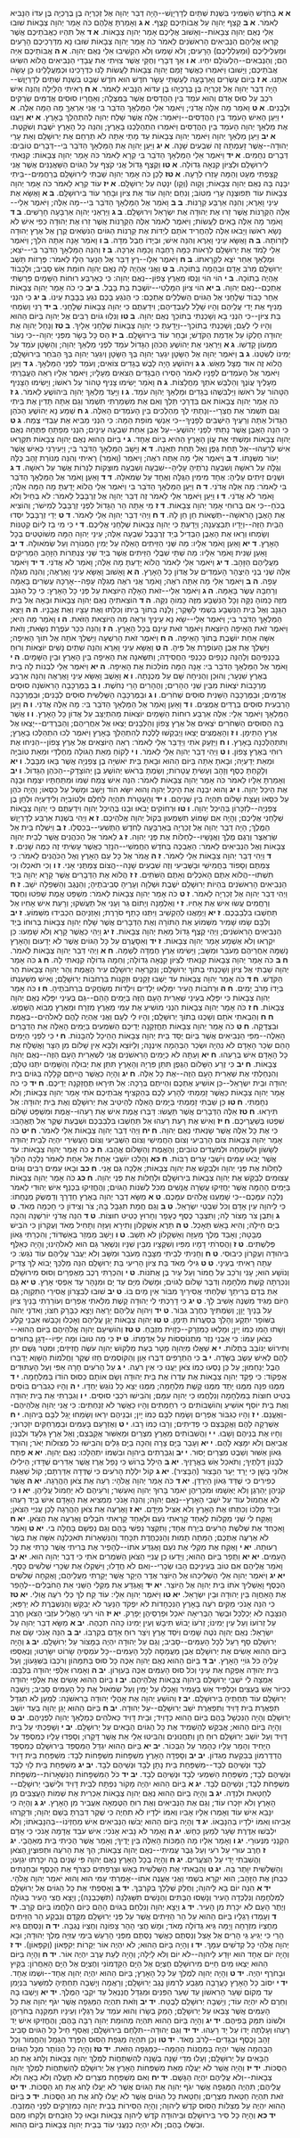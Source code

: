 **א א**  בַּחֹדֶשׁ הַשְּׁמִינִי בִּשְׁנַת שְׁתַּיִם לְדָרְיָוֶשׁ--הָיָה דְבַר יְהוָה אֶל זְכַרְיָה בֶּן בֶּרֶכְיָה בֶּן עִדּוֹ הַנָּבִיא לֵאמֹר.
**א ב**  קָצַף יְהוָה עַל אֲבוֹתֵיכֶם קָצֶף.
**א ג**  וְאָמַרְתָּ אֲלֵהֶם כֹּה אָמַר יְהוָה צְבָאוֹת שׁוּבוּ אֵלַי נְאֻם יְהוָה צְבָאוֹת--וְאָשׁוּב אֲלֵיכֶם אָמַר יְהוָה צְבָאוֹת.
**א ד**  אַל תִּהְיוּ כַאֲבֹתֵיכֶם אֲשֶׁר קָרְאוּ אֲלֵיהֶם הַנְּבִיאִים הָרִאשֹׁנִים לֵאמֹר כֹּה אָמַר יְהוָה צְבָאוֹת שׁוּבוּ נָא מִדַּרְכֵיכֶם הָרָעִים וּמַעַלְילֵיכֶם (וּמַעַלְלֵיכֶם) הָרָעִים; וְלֹא שָׁמְעוּ וְלֹא הִקְשִׁיבוּ אֵלַי נְאֻם יְהוָה.
**א ה**  אֲבוֹתֵיכֶם אַיֵּה הֵם; וְהַנְּבִאִים--הַלְעוֹלָם יִחְיוּ.
**א ו**  אַךְ דְּבָרַי וְחֻקַּי אֲשֶׁר צִוִּיתִי אֶת עֲבָדַי הַנְּבִיאִים הֲלוֹא הִשִּׂיגוּ אֲבֹתֵיכֶם; וַיָּשׁוּבוּ וַיֹּאמְרוּ כַּאֲשֶׁר זָמַם יְהוָה צְבָאוֹת לַעֲשׂוֹת לָנוּ כִּדְרָכֵינוּ וּכְמַעֲלָלֵינוּ כֵּן עָשָׂה אִתָּנוּ.
**א ז**  בְּיוֹם עֶשְׂרִים וְאַרְבָּעָה לְעַשְׁתֵּי עָשָׂר חֹדֶשׁ הוּא חֹדֶשׁ שְׁבָט בִּשְׁנַת שְׁתַּיִם לְדָרְיָוֶשׁ--הָיָה דְבַר יְהוָה אֶל זְכַרְיָה בֶּן בֶּרֶכְיָהוּ בֶּן עִדּוֹא הַנָּבִיא לֵאמֹר.
**א ח**  רָאִיתִי הַלַּיְלָה וְהִנֵּה אִישׁ רֹכֵב עַל סוּס אָדֹם וְהוּא עֹמֵד בֵּין הַהֲדַסִּים אֲשֶׁר בַּמְּצֻלָה; וְאַחֲרָיו סוּסִים אֲדֻמִּים שְׂרֻקִּים וּלְבָנִים.
**א ט**  וָאֹמַר מָה אֵלֶּה אֲדֹנִי; וַיֹּאמֶר אֵלַי הַמַּלְאָךְ הַדֹּבֵר בִּי אֲנִי אַרְאֶךָּ מָה הֵמָּה אֵלֶּה.
**א י**  וַיַּעַן הָאִישׁ הָעֹמֵד בֵּין הַהֲדַסִּים--וַיֹּאמַר:  אֵלֶּה אֲשֶׁר שָׁלַח יְהוָה לְהִתְהַלֵּךְ בָּאָרֶץ.
**א יא**  וַיַּעֲנוּ אֶת מַלְאַךְ יְהוָה הָעֹמֵד בֵּין הַהֲדַסִּים וַיֹּאמְרוּ הִתְהַלַּכְנוּ בָאָרֶץ; וְהִנֵּה כָל הָאָרֶץ יֹשֶׁבֶת וְשֹׁקָטֶת.
**א יב**  וַיַּעַן מַלְאַךְ יְהוָה וַיֹּאמַר יְהוָה צְבָאוֹת עַד מָתַי אַתָּה לֹא תְרַחֵם אֶת יְרוּשָׁלִַם וְאֵת עָרֵי יְהוּדָה--אֲשֶׁר זָעַמְתָּה זֶה שִׁבְעִים שָׁנָה.
**א יג**  וַיַּעַן יְהוָה אֶת הַמַּלְאָךְ הַדֹּבֵר בִּי--דְּבָרִים טוֹבִים:  דְּבָרִים נִחֻמִים.
**א יד**  וַיֹּאמֶר אֵלַי הַמַּלְאָךְ הַדֹּבֵר בִּי קְרָא לֵאמֹר כֹּה אָמַר יְהוָה צְבָאוֹת:  קִנֵּאתִי לִירוּשָׁלִַם וּלְצִיּוֹן קִנְאָה גְדוֹלָה.
**א טו**  וְקֶצֶף גָּדוֹל אֲנִי קֹצֵף עַל הַגּוֹיִם הַשַּׁאֲנַנִּים אֲשֶׁר אֲנִי קָצַפְתִּי מְּעָט וְהֵמָּה עָזְרוּ לְרָעָה.
**א טז**  לָכֵן כֹּה אָמַר יְהוָה שַׁבְתִּי לִירוּשָׁלִַם בְּרַחֲמִים--בֵּיתִי יִבָּנֶה בָּהּ נְאֻם יְהוָה צְבָאוֹת; וְקָוה (וְקָו) יִנָּטֶה עַל יְרוּשָׁלִָם.
**א יז**  עוֹד קְרָא לֵאמֹר כֹּה אָמַר יְהוָה צְבָאוֹת עוֹד תְּפוּצֶנָה עָרַי מִטּוֹב; וְנִחַם יְהוָה עוֹד אֶת צִיּוֹן וּבָחַר עוֹד בִּירוּשָׁלִָם.
**ב א**  וָאֶשָּׂא אֶת עֵינַי וָאֵרֶא; וְהִנֵּה אַרְבַּע קְרָנוֹת.
**ב ב**  וָאֹמַר אֶל הַמַּלְאָךְ הַדֹּבֵר בִּי--מָה אֵלֶּה; וַיֹּאמֶר אֵלַי--אֵלֶּה הַקְּרָנוֹת אֲשֶׁר זֵרוּ אֶת יְהוּדָה אֶת יִשְׂרָאֵל וִירוּשָׁלִָם.
**ב ג**  וַיַּרְאֵנִי יְהוָה אַרְבָּעָה חָרָשִׁים.
**ב ד**  וָאֹמַר מָה אֵלֶּה בָאִים לַעֲשׂוֹת; וַיֹּאמֶר לֵאמֹר אֵלֶּה הַקְּרָנוֹת אֲשֶׁר זֵרוּ אֶת יְהוּדָה כְּפִי אִישׁ לֹא נָשָׂא רֹאשׁוֹ וַיָּבֹאוּ אֵלֶּה לְהַחֲרִיד אֹתָם לְיַדּוֹת אֶת קַרְנוֹת הַגּוֹיִם הַנֹּשְׂאִים קֶרֶן אֶל אֶרֶץ יְהוּדָה לְזָרוֹתָהּ.
**ב ה**  וָאֶשָּׂא עֵינַי וָאֵרֶא וְהִנֵּה אִישׁ; וּבְיָדוֹ חֶבֶל מִדָּה.
**ב ו**  וָאֹמַר אָנָה אַתָּה הֹלֵךְ; וַיֹּאמֶר אֵלַי לָמֹד אֶת יְרוּשָׁלִַם לִרְאוֹת כַּמָּה רָחְבָּהּ וְכַמָּה אָרְכָּהּ.
**ב ז**  וְהִנֵּה הַמַּלְאָךְ הַדֹּבֵר בִּי--יֹצֵא; וּמַלְאָךְ אַחֵר יֹצֵא לִקְרָאתוֹ.
**ב ח**  וַיֹּאמֶר אֵלָו--רֻץ דַּבֵּר אֶל הַנַּעַר הַלָּז לֵאמֹר:  פְּרָזוֹת תֵּשֵׁב יְרוּשָׁלִַם מֵרֹב אָדָם וּבְהֵמָה בְּתוֹכָהּ.
**ב ט**  וַאֲנִי אֶהְיֶה לָּהּ נְאֻם יְהוָה חוֹמַת אֵשׁ סָבִיב; וּלְכָבוֹד אֶהְיֶה בְתוֹכָהּ.
**ב י**  הוֹי הוֹי וְנֻסוּ מֵאֶרֶץ צָפוֹן--נְאֻם יְהוָה:  כִּי כְּאַרְבַּע רוּחוֹת הַשָּׁמַיִם פֵּרַשְׂתִּי אֶתְכֶם--נְאֻם יְהוָה.
**ב יא**  הוֹי צִיּוֹן הִמָּלְטִי--יוֹשֶׁבֶת בַּת בָּבֶל.
**ב יב**  כִּי כֹה אָמַר יְהוָה צְבָאוֹת אַחַר כָּבוֹד שְׁלָחַנִי אֶל הַגּוֹיִם הַשֹּׁלְלִים אֶתְכֶם:  כִּי הַנֹּגֵעַ בָּכֶם נֹגֵעַ בְּבָבַת עֵינוֹ.
**ב יג**  כִּי הִנְנִי מֵנִיף אֶת יָדִי עֲלֵיהֶם וְהָיוּ שָׁלָל לְעַבְדֵיהֶם; וִידַעְתֶּם כִּי יְהוָה צְבָאוֹת שְׁלָחָנִי.
**ב יד**  רָנִּי וְשִׂמְחִי בַּת צִיּוֹן--כִּי הִנְנִי בָא וְשָׁכַנְתִּי בְתוֹכֵךְ נְאֻם יְהוָה.
**ב טו**  וְנִלְווּ גוֹיִם רַבִּים אֶל יְהוָה בַּיּוֹם הַהוּא וְהָיוּ לִי לְעָם; וְשָׁכַנְתִּי בְתוֹכֵךְ--וְיָדַעַתְּ כִּי יְהוָה צְבָאוֹת שְׁלָחַנִי אֵלָיִךְ.
**ב טז**  וְנָחַל יְהוָה אֶת יְהוּדָה חֶלְקוֹ עַל אַדְמַת הַקֹּדֶשׁ; וּבָחַר עוֹד בִּירוּשָׁלִָם.
**ב יז**  הַס כָּל בָּשָׂר מִפְּנֵי יְהוָה--כִּי נֵעוֹר מִמְּעוֹן קָדְשׁוֹ.
**ג א**  וַיַּרְאֵנִי אֶת יְהוֹשֻׁעַ הַכֹּהֵן הַגָּדוֹל עֹמֵד לִפְנֵי מַלְאַךְ יְהוָה; וְהַשָּׂטָן עֹמֵד עַל יְמִינוֹ לְשִׂטְנוֹ.
**ג ב**  וַיֹּאמֶר יְהוָה אֶל הַשָּׂטָן יִגְעַר יְהוָה בְּךָ הַשָּׂטָן וְיִגְעַר יְהוָה בְּךָ הַבֹּחֵר בִּירוּשָׁלִָם; הֲלוֹא זֶה אוּד מֻצָּל מֵאֵשׁ.
**ג ג**  וִיהוֹשֻׁעַ הָיָה לָבֻשׁ בְּגָדִים צוֹאִים; וְעֹמֵד לִפְנֵי הַמַּלְאָךְ.
**ג ד**  וַיַּעַן וַיֹּאמֶר אֶל הָעֹמְדִים לְפָנָיו לֵאמֹר הָסִירוּ הַבְּגָדִים הַצֹּאִים מֵעָלָיו; וַיֹּאמֶר אֵלָיו רְאֵה הֶעֱבַרְתִּי מֵעָלֶיךָ עֲוֹנֶךָ וְהַלְבֵּשׁ אֹתְךָ מַחֲלָצוֹת.
**ג ה**  וָאֹמַר יָשִׂימוּ צָנִיף טָהוֹר עַל רֹאשׁוֹ; וַיָּשִׂימוּ הַצָּנִיף הַטָּהוֹר עַל רֹאשׁוֹ וַיַּלְבִּשֻׁהוּ בְּגָדִים וּמַלְאַךְ יְהוָה עֹמֵד.
**ג ו**  וַיָּעַד מַלְאַךְ יְהוָה בִּיהוֹשֻׁעַ לֵאמֹר.
**ג ז**  כֹּה אָמַר יְהוָה צְבָאוֹת אִם בִּדְרָכַי תֵּלֵךְ וְאִם אֶת מִשְׁמַרְתִּי תִשְׁמֹר וְגַם אַתָּה תָּדִין אֶת בֵּיתִי וְגַם תִּשְׁמֹר אֶת חֲצֵרָי--וְנָתַתִּי לְךָ מַהְלְכִים בֵּין הָעֹמְדִים הָאֵלֶּה.
**ג ח**  שְׁמַע נָא יְהוֹשֻׁעַ הַכֹּהֵן הַגָּדוֹל אַתָּה וְרֵעֶיךָ הַיֹּשְׁבִים לְפָנֶיךָ--כִּי אַנְשֵׁי מוֹפֵת הֵמָּה:  כִּי הִנְנִי מֵבִיא אֶת עַבְדִּי צֶמַח.
**ג ט**  כִּי הִנֵּה הָאֶבֶן אֲשֶׁר נָתַתִּי לִפְנֵי יְהוֹשֻׁעַ--עַל אֶבֶן אַחַת שִׁבְעָה עֵינָיִם; הִנְנִי מְפַתֵּחַ פִּתֻּחָהּ נְאֻם יְהוָה צְבָאוֹת וּמַשְׁתִּי אֶת עֲוֹן הָאָרֶץ הַהִיא בְּיוֹם אֶחָד.
**ג י**  בַּיּוֹם הַהוּא נְאֻם יְהוָה צְבָאוֹת תִּקְרְאוּ אִישׁ לְרֵעֵהוּ--אֶל תַּחַת גֶּפֶן וְאֶל תַּחַת תְּאֵנָה.
**ד א**  וַיָּשָׁב הַמַּלְאָךְ הַדֹּבֵר בִּי; וַיְעִירֵנִי כְּאִישׁ אֲשֶׁר יֵעוֹר מִשְּׁנָתוֹ.
**ד ב**  וַיֹּאמֶר אֵלַי מָה אַתָּה רֹאֶה; וָיאֹמַר (וָאֹמַר) רָאִיתִי וְהִנֵּה מְנוֹרַת זָהָב כֻּלָּהּ וְגֻלָּהּ עַל רֹאשָׁהּ וְשִׁבְעָה נֵרֹתֶיהָ עָלֶיהָ--שִׁבְעָה וְשִׁבְעָה מוּצָקוֹת לַנֵּרוֹת אֲשֶׁר עַל רֹאשָׁהּ.
**ד ג**  וּשְׁנַיִם זֵיתִים עָלֶיהָ:  אֶחָד מִימִין הַגֻּלָּה וְאֶחָד עַל שְׂמֹאלָהּ.
**ד ד**  וָאַעַן וָאֹמַר אֶל הַמַּלְאָךְ הַדֹּבֵר בִּי לֵאמֹר:  מָה אֵלֶּה אֲדֹנִי.
**ד ה**  וַיַּעַן הַמַּלְאָךְ הַדֹּבֵר בִּי וַיֹּאמֶר אֵלַי הֲלוֹא יָדַעְתָּ מָה הֵמָּה אֵלֶּה; וָאֹמַר לֹא אֲדֹנִי.
**ד ו**  וַיַּעַן וַיֹּאמֶר אֵלַי לֵאמֹר זֶה דְּבַר יְהוָה אֶל זְרֻבָּבֶל לֵאמֹר:  לֹא בְחַיִל וְלֹא בְכֹחַ--כִּי אִם בְּרוּחִי אָמַר יְהוָה צְבָאוֹת.
**ד ז**  מִי אַתָּה הַר הַגָּדוֹל לִפְנֵי זְרֻבָּבֶל לְמִישֹׁר; וְהוֹצִיא אֶת הָאֶבֶן הָרֹאשָׁה--תְּשֻׁאוֹת חֵן חֵן לָהּ.
**ד ח**  וַיְהִי דְבַר יְהוָה אֵלַי לֵאמֹר.
**ד ט**  יְדֵי זְרֻבָּבֶל יִסְּדוּ הַבַּיִת הַזֶּה--וְיָדָיו תְּבַצַּעְנָה; וְיָדַעְתָּ כִּי יְהוָה צְבָאוֹת שְׁלָחַנִי אֲלֵיכֶם.
**ד י**  כִּי מִי בַז לְיוֹם קְטַנּוֹת וְשָׂמְחוּ וְרָאוּ אֶת הָאֶבֶן הַבְּדִיל בְּיַד זְרֻבָּבֶל שִׁבְעָה אֵלֶּה; עֵינֵי יְהוָה הֵמָּה מְשׁוֹטְטִים בְּכָל הָאָרֶץ.
**ד יא**  וָאַעַן וָאֹמַר אֵלָיו:  מַה שְּׁנֵי הַזֵּיתִים הָאֵלֶּה עַל יְמִין הַמְּנוֹרָה וְעַל שְׂמֹאולָהּ.
**ד יב**  וָאַעַן שֵׁנִית וָאֹמַר אֵלָיו:  מַה שְׁתֵּי שִׁבֲּלֵי הַזֵּיתִים אֲשֶׁר בְּיַד שְׁנֵי צַנְתְּרוֹת הַזָּהָב הַמְרִיקִים מֵעֲלֵיהֶם הַזָּהָב.
**ד יג**  וַיֹּאמֶר אֵלַי לֵאמֹר הֲלוֹא יָדַעְתָּ מָה אֵלֶּה; וָאֹמַר לֹא אֲדֹנִי.
**ד יד**  וַיֹּאמֶר אֵלֶּה שְׁנֵי בְנֵי הַיִּצְהָר הָעֹמְדִים עַל אֲדוֹן כָּל הָאָרֶץ.
**ה א**  וָאָשׁוּב וָאֶשָּׂא עֵינַי וָאֶרְאֶה; וְהִנֵּה מְגִלָּה עָפָה.
**ה ב**  וַיֹּאמֶר אֵלַי מָה אַתָּה רֹאֶה; וָאֹמַר אֲנִי רֹאֶה מְגִלָּה עָפָה--אָרְכָּהּ עֶשְׂרִים בָּאַמָּה וְרָחְבָּהּ עֶשֶׂר בָּאַמָּה.
**ה ג**  וַיֹּאמֶר אֵלַי--זֹאת הָאָלָה הַיּוֹצֵאת עַל פְּנֵי כָל הָאָרֶץ:  כִּי כָל הַגֹּנֵב מִזֶּה כָּמוֹהָ נִקָּה וְכָל הַנִּשְׁבָּע מִזֶּה כָּמוֹהָ נִקָּה.
**ה ד**  הוֹצֵאתִיהָ נְאֻם יְהוָה צְבָאוֹת וּבָאָה אֶל בֵּית הַגַּנָּב וְאֶל בֵּית הַנִּשְׁבָּע בִּשְׁמִי לַשָּׁקֶר; וְלָנֶה בְּתוֹךְ בֵּיתוֹ וְכִלַּתּוּ וְאֶת עֵצָיו וְאֶת אֲבָנָיו.
**ה ה**  וַיֵּצֵא הַמַּלְאָךְ הַדֹּבֵר בִּי; וַיֹּאמֶר אֵלַי--שָׂא נָא עֵינֶיךָ וּרְאֵה מָה הַיּוֹצֵאת הַזֹּאת.
**ה ו**  וָאֹמַר מַה הִיא; וַיֹּאמֶר זֹאת הָאֵיפָה הַיּוֹצֵאת וַיֹּאמֶר זֹאת עֵינָם בְּכָל הָאָרֶץ.
**ה ז**  וְהִנֵּה כִּכַּר עֹפֶרֶת נִשֵּׂאת; וְזֹאת אִשָּׁה אַחַת יוֹשֶׁבֶת בְּתוֹךְ הָאֵיפָה.
**ה ח**  וַיֹּאמֶר זֹאת הָרִשְׁעָה וַיַּשְׁלֵךְ אֹתָהּ אֶל תּוֹךְ הָאֵיפָה; וַיַּשְׁלֵךְ אֶת אֶבֶן הָעוֹפֶרֶת אֶל פִּיהָ.
**ה ט**  וָאֶשָּׂא עֵינַי וָאֵרֶא וְהִנֵּה שְׁתַּיִם נָשִׁים יוֹצְאוֹת וְרוּחַ בְּכַנְפֵיהֶם וְלָהֵנָּה כְנָפַיִם כְּכַנְפֵי הַחֲסִידָה; וַתִּשֶּׂאנָה אֶת הָאֵיפָה בֵּין הָאָרֶץ וּבֵין הַשָּׁמָיִם.
**ה י**  וָאֹמַר אֶל הַמַּלְאָךְ הַדֹּבֵר בִּי:  אָנָה הֵמָּה מוֹלִכוֹת אֶת הָאֵיפָה.
**ה יא**  וַיֹּאמֶר אֵלַי לִבְנוֹת לָה בַיִת בְּאֶרֶץ שִׁנְעָר; וְהוּכַן וְהֻנִּיחָה שָּׁם עַל מְכֻנָתָהּ.
**ו א**  וָאָשֻׁב וָאֶשָּׂא עֵינַי וָאֶרְאֶה וְהִנֵּה אַרְבַּע מַרְכָּבוֹת יֹצְאוֹת מִבֵּין שְׁנֵי הֶהָרִים; וְהֶהָרִים הָרֵי נְחֹשֶׁת.
**ו ב**  בַּמֶּרְכָּבָה הָרִאשֹׁנָה סוּסִים אֲדֻמִּים; וּבַמֶּרְכָּבָה הַשֵּׁנִית סוּסִים שְׁחֹרִים.
**ו ג**  וּבַמֶּרְכָּבָה הַשְּׁלִשִׁית סוּסִים לְבָנִים; וּבַמֶּרְכָּבָה הָרְבִעִית סוּסִים בְּרֻדִּים אֲמֻצִּים.
**ו ד**  וָאַעַן וָאֹמַר אֶל הַמַּלְאָךְ הַדֹּבֵר בִּי:  מָה אֵלֶּה אֲדֹנִי.
**ו ה**  וַיַּעַן הַמַּלְאָךְ וַיֹּאמֶר אֵלָי:  אֵלֶּה אַרְבַּע רוּחוֹת הַשָּׁמַיִם יוֹצְאוֹת מֵהִתְיַצֵּב עַל אֲדוֹן כָּל הָאָרֶץ.
**ו ו**  אֲשֶׁר בָּהּ הַסּוּסִים הַשְּׁחֹרִים יֹצְאִים אֶל אֶרֶץ צָפוֹן וְהַלְּבָנִים יָצְאוּ אֶל אַחֲרֵיהֶם; וְהַבְּרֻדִּים--יָצְאוּ אֶל אֶרֶץ הַתֵּימָן.
**ו ז**  וְהָאֲמֻצִּים יָצְאוּ וַיְבַקְשׁוּ לָלֶכֶת לְהִתְהַלֵּךְ בָּאָרֶץ וַיֹּאמֶר לְכוּ הִתְהַלְּכוּ בָאָרֶץ; וַתִּתְהַלַּכְנָה בָּאָרֶץ.
**ו ח**  וַיַּזְעֵק אֹתִי וַיְדַבֵּר אֵלַי לֵאמֹר:  רְאֵה הַיּוֹצְאִים אֶל אֶרֶץ צָפוֹן--הֵנִיחוּ אֶת רוּחִי בְּאֶרֶץ צָפוֹן.
**ו ט**  וַיְהִי דְבַר יְהוָה אֵלַי לֵאמֹר.
**ו י**  לָקוֹחַ מֵאֵת הַגּוֹלָה מֵחֶלְדַּי וּמֵאֵת טוֹבִיָּה וּמֵאֵת יְדַעְיָה; וּבָאתָ אַתָּה בַּיּוֹם הַהוּא וּבָאתָ בֵּית יֹאשִׁיָּה בֶן צְפַנְיָה אֲשֶׁר בָּאוּ מִבָּבֶל.
**ו יא**  וְלָקַחְתָּ כֶסֶף וְזָהָב וְעָשִׂיתָ עֲטָרוֹת; וְשַׂמְתָּ בְּרֹאשׁ יְהוֹשֻׁעַ בֶּן יְהוֹצָדָק--הַכֹּהֵן הַגָּדוֹל.
**ו יב**  וְאָמַרְתָּ אֵלָיו לֵאמֹר כֹּה אָמַר יְהוָה צְבָאוֹת לֵאמֹר:  הִנֵּה אִישׁ צֶמַח שְׁמוֹ וּמִתַּחְתָּיו יִצְמָח וּבָנָה אֶת הֵיכַל יְהוָה.
**ו יג**  וְהוּא יִבְנֶה אֶת הֵיכַל יְהוָה וְהוּא יִשָּׂא הוֹד וְיָשַׁב וּמָשַׁל עַל כִּסְאוֹ; וְהָיָה כֹהֵן עַל כִּסְאוֹ וַעֲצַת שָׁלוֹם תִּהְיֶה בֵּין שְׁנֵיהֶם.
**ו יד**  וְהָעֲטָרֹת תִּהְיֶה לְחֵלֶם וּלְטוֹבִיָּה וְלִידַעְיָה וּלְחֵן בֶּן צְפַנְיָה--לְזִכָּרוֹן בְּהֵיכַל יְהוָה.
**ו טו**  וּרְחוֹקִים יָבֹאוּ וּבָנוּ בְּהֵיכַל יְהוָה וִידַעְתֶּם כִּי יְהוָה צְבָאוֹת שְׁלָחַנִי אֲלֵיכֶם; וְהָיָה אִם שָׁמוֹעַ תִּשְׁמְעוּן בְּקוֹל יְהוָה אֱלֹהֵיכֶם.
**ז א**  וַיְהִי בִּשְׁנַת אַרְבַּע לְדָרְיָוֶשׁ הַמֶּלֶךְ; הָיָה דְבַר יְהוָה אֶל זְכַרְיָה בְּאַרְבָּעָה לַחֹדֶשׁ הַתְּשִׁעִי--בְּכִסְלֵו.
**ז ב**  וַיִּשְׁלַח בֵּית אֵל שַׂרְאֶצֶר וְרֶגֶם מֶלֶךְ וַאֲנָשָׁיו--לְחַלּוֹת אֶת פְּנֵי יְהוָה.
**ז ג**  לֵאמֹר אֶל הַכֹּהֲנִים אֲשֶׁר לְבֵית יְהוָה צְבָאוֹת וְאֶל הַנְּבִיאִים לֵאמֹר:  הַאֶבְכֶּה בַּחֹדֶשׁ הַחֲמִשִׁי--הִנָּזֵר כַּאֲשֶׁר עָשִׂיתִי זֶה כַּמֶּה שָׁנִים.
**ז ד**  וַיְהִי דְּבַר יְהוָה צְבָאוֹת אֵלַי לֵאמֹר.
**ז ה**  אֱמֹר אֶל כָּל עַם הָאָרֶץ וְאֶל הַכֹּהֲנִים לֵאמֹר:  כִּי צַמְתֶּם וְסָפוֹד בַּחֲמִישִׁי וּבַשְּׁבִיעִי וְזֶה שִׁבְעִים שָׁנָה--הֲצוֹם צַמְתֻּנִי אָנִי.
**ז ו**  וְכִי תֹאכְלוּ וְכִי תִשְׁתּוּ--הֲלוֹא אַתֶּם הָאֹכְלִים וְאַתֶּם הַשֹּׁתִים.
**ז ז**  הֲלוֹא אֶת הַדְּבָרִים אֲשֶׁר קָרָא יְהוָה בְּיַד הַנְּבִיאִים הָרִאשֹׁנִים בִּהְיוֹת יְרוּשָׁלִַם יֹשֶׁבֶת וּשְׁלֵוָה וְעָרֶיהָ סְבִיבֹתֶיהָ; וְהַנֶּגֶב וְהַשְּׁפֵלָה יֹשֵׁב.
**ז ח**  וַיְהִי דְּבַר יְהוָה אֶל זְכַרְיָה לֵאמֹר.
**ז ט**  כֹּה אָמַר יְהוָה צְבָאוֹת לֵאמֹר:  מִשְׁפַּט אֱמֶת שְׁפֹטוּ וְחֶסֶד וְרַחֲמִים עֲשׂוּ אִישׁ אֶת אָחִיו.
**ז י**  וְאַלְמָנָה וְיָתוֹם גֵּר וְעָנִי אַל תַּעֲשֹׁקוּ; וְרָעַת אִישׁ אָחִיו אַל תַּחְשְׁבוּ בִּלְבַבְכֶם.
**ז יא**  וַיְמָאֲנוּ לְהַקְשִׁיב וַיִּתְּנוּ כָתֵף סֹרָרֶת; וְאָזְנֵיהֶם הִכְבִּידוּ מִשְּׁמוֹעַ.
**ז יב**  וְלִבָּם שָׂמוּ שָׁמִיר מִשְּׁמוֹעַ אֶת הַתּוֹרָה וְאֶת הַדְּבָרִים אֲשֶׁר שָׁלַח יְהוָה צְבָאוֹת בְּרוּחוֹ בְּיַד הַנְּבִיאִים הָרִאשֹׁנִים; וַיְהִי קֶצֶף גָּדוֹל מֵאֵת יְהוָה צְבָאוֹת.
**ז יג**  וַיְהִי כַאֲשֶׁר קָרָא וְלֹא שָׁמֵעוּ:  כֵּן יִקְרְאוּ וְלֹא אֶשְׁמָע אָמַר יְהוָה צְבָאוֹת.
**ז יד**  וְאֵסָעֲרֵם עַל כָּל הַגּוֹיִם אֲשֶׁר לֹא יְדָעוּם וְהָאָרֶץ נָשַׁמָּה אַחֲרֵיהֶם מֵעֹבֵר וּמִשָּׁב; וַיָּשִׂימוּ אֶרֶץ חֶמְדָּה לְשַׁמָּה.
**ח א**  וַיְהִי דְּבַר יְהוָה צְבָאוֹת לֵאמֹר.
**ח ב**  כֹּה אָמַר יְהוָה צְבָאוֹת קִנֵּאתִי לְצִיּוֹן קִנְאָה גְדוֹלָה; וְחֵמָה גְדוֹלָה קִנֵּאתִי לָהּ.
**ח ג**  כֹּה אָמַר יְהוָה שַׁבְתִּי אֶל צִיּוֹן וְשָׁכַנְתִּי בְּתוֹךְ יְרוּשָׁלִָם; וְנִקְרְאָה יְרוּשָׁלִַם עִיר הָאֱמֶת וְהַר יְהוָה צְבָאוֹת הַר הַקֹּדֶשׁ.
**ח ד**  כֹּה אָמַר יְהוָה צְבָאוֹת עֹד יֵשְׁבוּ זְקֵנִים וּזְקֵנוֹת בִּרְחֹבוֹת יְרוּשָׁלִָם; וְאִישׁ מִשְׁעַנְתּוֹ בְּיָדוֹ מֵרֹב יָמִים.
**ח ה**  וּרְחֹבוֹת הָעִיר יִמָּלְאוּ יְלָדִים וִילָדוֹת מְשַׂחֲקִים בִּרְחֹבֹתֶיהָ.
**ח ו**  כֹּה אָמַר יְהוָה צְבָאוֹת כִּי יִפָּלֵא בְּעֵינֵי שְׁאֵרִית הָעָם הַזֶּה בַּיָּמִים הָהֵם--גַּם בְּעֵינַי יִפָּלֵא נְאֻם יְהוָה צְבָאוֹת.
**ח ז**  כֹּה אָמַר יְהוָה צְבָאוֹת הִנְנִי מוֹשִׁיעַ אֶת עַמִּי מֵאֶרֶץ מִזְרָח וּמֵאֶרֶץ מְבוֹא הַשָּׁמֶשׁ.
**ח ח**  וְהֵבֵאתִי אֹתָם וְשָׁכְנוּ בְּתוֹךְ יְרוּשָׁלִָם; וְהָיוּ לִי לְעָם וַאֲנִי אֶהְיֶה לָהֶם לֵאלֹהִים--בֶּאֱמֶת וּבִצְדָקָה.
**ח ט**  כֹּה אָמַר יְהוָה צְבָאוֹת תֶּחֱזַקְנָה יְדֵיכֶם הַשֹּׁמְעִים בַּיָּמִים הָאֵלֶּה אֵת הַדְּבָרִים הָאֵלֶּה--מִפִּי הַנְּבִיאִים אֲשֶׁר בְּיוֹם יֻסַּד בֵּית יְהוָה צְבָאוֹת הַהֵיכָל לְהִבָּנוֹת.
**ח י**  כִּי לִפְנֵי הַיָּמִים הָהֵם שְׂכַר הָאָדָם לֹא נִהְיָה וּשְׂכַר הַבְּהֵמָה אֵינֶנָּה; וְלַיּוֹצֵא וְלַבָּא אֵין שָׁלוֹם מִן הַצָּר וַאֲשַׁלַּח אֶת כָּל הָאָדָם אִישׁ בְּרֵעֵהוּ.
**ח יא**  וְעַתָּה לֹא כַיָּמִים הָרִאשֹׁנִים אֲנִי לִשְׁאֵרִית הָעָם הַזֶּה--נְאֻם יְהוָה צְבָאוֹת.
**ח יב**  כִּי זֶרַע הַשָּׁלוֹם הַגֶּפֶן תִּתֵּן פִּרְיָהּ וְהָאָרֶץ תִּתֵּן אֶת יְבוּלָהּ וְהַשָּׁמַיִם יִתְּנוּ טַלָּם; וְהִנְחַלְתִּי אֶת שְׁאֵרִית הָעָם הַזֶּה--אֶת כָּל אֵלֶּה.
**ח יג**  וְהָיָה כַּאֲשֶׁר הֱיִיתֶם קְלָלָה בַּגּוֹיִם בֵּית יְהוּדָה וּבֵית יִשְׂרָאֵל--כֵּן אוֹשִׁיעַ אֶתְכֶם וִהְיִיתֶם בְּרָכָה:  אַל תִּירָאוּ תֶּחֱזַקְנָה יְדֵיכֶם.
**ח יד**  כִּי כֹה אָמַר יְהוָה צְבָאוֹת כַּאֲשֶׁר זָמַמְתִּי לְהָרַע לָכֶם בְּהַקְצִיף אֲבֹתֵיכֶם אֹתִי אָמַר יְהוָה צְבָאוֹת; וְלֹא נִחָמְתִּי.
**ח טו**  כֵּן שַׁבְתִּי זָמַמְתִּי בַּיָּמִים הָאֵלֶּה לְהֵיטִיב אֶת יְרוּשָׁלִַם וְאֶת בֵּית יְהוּדָה:  אַל תִּירָאוּ.
**ח טז**  אֵלֶּה הַדְּבָרִים אֲשֶׁר תַּעֲשׂוּ:  דַּבְּרוּ אֱמֶת אִישׁ אֶת רֵעֵהוּ--אֱמֶת וּמִשְׁפַּט שָׁלוֹם שִׁפְטוּ בְּשַׁעֲרֵיכֶם.
**ח יז**  וְאִישׁ אֶת רָעַת רֵעֵהוּ אַל תַּחְשְׁבוּ בִּלְבַבְכֶם וּשְׁבֻעַת שֶׁקֶר אַל תֶּאֱהָבוּ:  כִּי אֶת כָּל אֵלֶּה אֲשֶׁר שָׂנֵאתִי נְאֻם יְהוָה.
**ח יח**  וַיְהִי דְּבַר יְהוָה צְבָאוֹת אֵלַי לֵאמֹר.
**ח יט**  כֹּה אָמַר יְהוָה צְבָאוֹת צוֹם הָרְבִיעִי וְצוֹם הַחֲמִישִׁי וְצוֹם הַשְּׁבִיעִי וְצוֹם הָעֲשִׂירִי יִהְיֶה לְבֵית יְהוּדָה לְשָׂשׂוֹן וּלְשִׂמְחָה וּלְמֹעֲדִים טוֹבִים; וְהָאֱמֶת וְהַשָּׁלוֹם אֱהָבוּ.
**ח כ**  כֹּה אָמַר יְהוָה צְבָאוֹת:  עֹד אֲשֶׁר יָבֹאוּ עַמִּים וְיֹשְׁבֵי עָרִים רַבּוֹת.
**ח כא**  וְהָלְכוּ יוֹשְׁבֵי אַחַת אֶל אַחַת לֵאמֹר נֵלְכָה הָלוֹךְ לְחַלּוֹת אֶת פְּנֵי יְהוָה וּלְבַקֵּשׁ אֶת יְהוָה צְבָאוֹת; אֵלְכָה גַּם אָנִי.
**ח כב**  וּבָאוּ עַמִּים רַבִּים וְגוֹיִם עֲצוּמִים לְבַקֵּשׁ אֶת יְהוָה צְבָאוֹת בִּירוּשָׁלִָם וּלְחַלּוֹת אֶת פְּנֵי יְהוָה.
**ח כג**  כֹּה אָמַר יְהוָה צְבָאוֹת בַּיָּמִים הָהֵמָּה אֲשֶׁר יַחֲזִיקוּ עֲשָׂרָה אֲנָשִׁים מִכֹּל לְשֹׁנוֹת הַגּוֹיִם; וְהֶחֱזִיקוּ בִּכְנַף אִישׁ יְהוּדִי לֵאמֹר נֵלְכָה עִמָּכֶם--כִּי שָׁמַעְנוּ אֱלֹהִים עִמָּכֶם.
**ט א**  מַשָּׂא דְבַר יְהוָה בְּאֶרֶץ חַדְרָךְ וְדַמֶּשֶׂק מְנֻחָתוֹ:  כִּי לַיהוָה עֵין אָדָם וְכֹל שִׁבְטֵי יִשְׂרָאֵל.
**ט ב**  וְגַם חֲמָת תִּגְבָּל בָּהּ; צֹר וְצִידוֹן כִּי חָכְמָה מְאֹד.
**ט ג**  וַתִּבֶן צֹר מָצוֹר לָהּ; וַתִּצְבָּר כֶּסֶף כֶּעָפָר וְחָרוּץ כְּטִיט חוּצוֹת.
**ט ד**  הִנֵּה אֲדֹנָי יוֹרִשֶׁנָּה וְהִכָּה בַיָּם חֵילָהּ; וְהִיא בָּאֵשׁ תֵּאָכֵל.
**ט ה**  תֵּרֶא אַשְׁקְלוֹן וְתִירָא וְעַזָּה וְתָחִיל מְאֹד וְעֶקְרוֹן כִּי הֹבִישׁ מֶבָּטָהּ; וְאָבַד מֶלֶךְ מֵעַזָּה וְאַשְׁקְלוֹן לֹא תֵשֵׁב.
**ט ו**  וְיָשַׁב מַמְזֵר בְּאַשְׁדּוֹד; וְהִכְרַתִּי גְּאוֹן פְּלִשְׁתִּים.
**ט ז**  וַהֲסִרֹתִי דָמָיו מִפִּיו וְשִׁקֻּצָיו מִבֵּין שִׁנָּיו וְנִשְׁאַר גַּם הוּא לֵאלֹהֵינוּ; וְהָיָה כְּאַלֻּף בִּיהוּדָה וְעֶקְרוֹן כִּיבוּסִי.
**ט ח**  וְחָנִיתִי לְבֵיתִי מִצָּבָה מֵעֹבֵר וּמִשָּׁב וְלֹא יַעֲבֹר עֲלֵיהֶם עוֹד נֹגֵשׂ:  כִּי עַתָּה רָאִיתִי בְעֵינָי.
**ט ט**  גִּילִי מְאֹד בַּת צִיּוֹן הָרִיעִי בַּת יְרוּשָׁלִַם הִנֵּה מַלְכֵּךְ יָבוֹא לָךְ צַדִּיק וְנוֹשָׁע הוּא; עָנִי וְרֹכֵב עַל חֲמוֹר וְעַל עַיִר בֶּן אֲתֹנוֹת.
**ט י**  וְהִכְרַתִּי רֶכֶב מֵאֶפְרַיִם וְסוּס מִירוּשָׁלִַם וְנִכְרְתָה קֶשֶׁת מִלְחָמָה וְדִבֶּר שָׁלוֹם לַגּוֹיִם; וּמָשְׁלוֹ מִיָּם עַד יָם וּמִנָּהָר עַד אַפְסֵי אָרֶץ.
**ט יא**  גַּם אַתְּ בְּדַם בְּרִיתֵךְ שִׁלַּחְתִּי אֲסִירַיִךְ מִבּוֹר אֵין מַיִם בּוֹ.
**ט יב**  שׁוּבוּ לְבִצָּרוֹן אֲסִירֵי הַתִּקְוָה; גַּם הַיּוֹם מַגִּיד מִשְׁנֶה אָשִׁיב לָךְ.
**ט יג**  כִּי דָרַכְתִּי לִי יְהוּדָה קֶשֶׁת מִלֵּאתִי אֶפְרַיִם וְעוֹרַרְתִּי בָנַיִךְ צִיּוֹן עַל בָּנַיִךְ יָוָן; וְשַׂמְתִּיךְ כְּחֶרֶב גִּבּוֹר.
**ט יד**  וַיהוָה עֲלֵיהֶם יֵרָאֶה וְיָצָא כַבָּרָק חִצּוֹ; וַאדֹנָי יְהוִה בַּשּׁוֹפָר יִתְקָע וְהָלַךְ בְּסַעֲרוֹת תֵּימָן.
**ט טו**  יְהוָה צְבָאוֹת יָגֵן עֲלֵיהֶם וְאָכְלוּ וְכָבְשׁוּ אַבְנֵי קֶלַע וְשָׁתוּ הָמוּ כְּמוֹ יָיִן; וּמָלְאוּ כַּמִּזְרָק--כְּזָוִיֹּת מִזְבֵּחַ.
**ט טז**  וְהוֹשִׁיעָם יְהוָה אֱלֹהֵיהֶם בַּיּוֹם הַהוּא--כְּצֹאן עַמּוֹ:  כִּי אַבְנֵי נֵזֶר מִתְנוֹסְסוֹת עַל אַדְמָתוֹ.
**ט יז**  כִּי מַה טּוּבוֹ וּמַה יָּפְיוֹ--דָּגָן בַּחוּרִים וְתִירוֹשׁ יְנוֹבֵב בְּתֻלוֹת.
**י א**  שַׁאֲלוּ מֵיְהוָה מָטָר בְּעֵת מַלְקוֹשׁ יְהוָה עֹשֶׂה חֲזִיזִים; וּמְטַר גֶּשֶׁם יִתֵּן לָהֶם לְאִישׁ עֵשֶׂב בַּשָּׂדֶה.
**י ב**  כִּי הַתְּרָפִים דִּבְּרוּ אָוֶן וְהַקּוֹסְמִים חָזוּ שֶׁקֶר וַחֲלֹמוֹת הַשָּׁוְא יְדַבֵּרוּ הֶבֶל יְנַחֵמוּן; עַל כֵּן נָסְעוּ כְמוֹ צֹאן יַעֲנוּ כִּי אֵין רֹעֶה.
**י ג**  עַל הָרֹעִים חָרָה אַפִּי וְעַל הָעַתּוּדִים אֶפְקוֹד:  כִּי פָקַד יְהוָה צְבָאוֹת אֶת עֶדְרוֹ אֶת בֵּית יְהוּדָה וְשָׂם אוֹתָם כְּסוּס הוֹדוֹ בַּמִּלְחָמָה.
**י ד**  מִמֶּנּוּ פִנָּה מִמֶּנּוּ יָתֵד מִמֶּנּוּ קֶשֶׁת מִלְחָמָה; מִמֶּנּוּ יֵצֵא כָל נוֹגֵשׂ יַחְדָּו.
**י ה**  וְהָיוּ כְגִבֹּרִים בּוֹסִים בְּטִיט חוּצוֹת בַּמִּלְחָמָה וְנִלְחֲמוּ כִּי יְהוָה עִמָּם; וְהֹבִישׁוּ רֹכְבֵי סוּסִים.
**י ו**  וְגִבַּרְתִּי אֶת בֵּית יְהוּדָה וְאֶת בֵּית יוֹסֵף אוֹשִׁיעַ וְהוֹשְׁבוֹתִים כִּי רִחַמְתִּים וְהָיוּ כַּאֲשֶׁר לֹא זְנַחְתִּים:  כִּי אֲנִי יְהוָה אֱלֹהֵיהֶם--וְאֶעֱנֵם.
**י ז**  וְהָיוּ כְגִבּוֹר אֶפְרַיִם וְשָׂמַח לִבָּם כְּמוֹ יָיִן; וּבְנֵיהֶם יִרְאוּ וְשָׂמֵחוּ יָגֵל לִבָּם בַּיהוָה.
**י ח**  אֶשְׁרְקָה לָהֶם וַאֲקַבְּצֵם כִּי פְדִיתִים; וְרָבוּ כְּמוֹ רָבוּ.
**י ט**  וְאֶזְרָעֵם בָּעַמִּים וּבַמֶּרְחַקִּים יִזְכְּרוּנִי; וְחָיוּ אֶת בְּנֵיהֶם וָשָׁבוּ.
**י י**  וַהֲשִׁבוֹתִים מֵאֶרֶץ מִצְרַיִם וּמֵאַשּׁוּר אֲקַבְּצֵם; וְאֶל אֶרֶץ גִּלְעָד וּלְבָנוֹן אֲבִיאֵם וְלֹא יִמָּצֵא לָהֶם.
**י יא**  וְעָבַר בַּיָּם צָרָה וְהִכָּה בַיָּם גַּלִּים וְהֹבִישׁוּ כֹּל מְצוּלוֹת יְאֹר; וְהוּרַד גְּאוֹן אַשּׁוּר וְשֵׁבֶט מִצְרַיִם יָסוּר.
**י יב**  וְגִבַּרְתִּים בַּיהוָה וּבִשְׁמוֹ יִתְהַלָּכוּ:  נְאֻם יְהוָה.
**יא א**  פְּתַח לְבָנוֹן דְּלָתֶיךָ; וְתֹאכַל אֵשׁ בַּאֲרָזֶיךָ.
**יא ב**  הֵילֵל בְּרוֹשׁ כִּי נָפַל אֶרֶז אֲשֶׁר אַדִּרִים שֻׁדָּדוּ; הֵילִילוּ אַלּוֹנֵי בָשָׁן כִּי יָרַד יַעַר הַבָּצִור (הַבָּצִיר).
**יא ג**  קוֹל יִלְלַת הָרֹעִים כִּי שֻׁדְּדָה אַדַּרְתָּם; קוֹל שַׁאֲגַת כְּפִירִים כִּי שֻׁדַּד גְּאוֹן הַיַּרְדֵּן.
**יא ד**  כֹּה אָמַר יְהוָה אֱלֹהָי:  רְעֵה אֶת צֹאן הַהֲרֵגָה.
**יא ה**  אֲשֶׁר קֹנֵיהֶן יַהַרְגֻן וְלֹא יֶאְשָׁמוּ וּמֹכְרֵיהֶן יֹאמַר בָּרוּךְ יְהוָה וַאעְשִׁר; וְרֹעֵיהֶם לֹא יַחְמוֹל עֲלֵיהֶן.
**יא ו**  כִּי לֹא אֶחְמוֹל עוֹד עַל יֹשְׁבֵי הָאָרֶץ--נְאֻם יְהוָה; וְהִנֵּה אָנֹכִי מַמְצִיא אֶת הָאָדָם אִישׁ בְּיַד רֵעֵהוּ וּבְיַד מַלְכּוֹ וְכִתְּתוּ אֶת הָאָרֶץ וְלֹא אַצִּיל מִיָּדָם.
**יא ז**  וָאֶרְעֶה אֶת צֹאן הַהֲרֵגָה לָכֵן עֲנִיֵּי הַצֹּאן; וָאֶקַּח לִי שְׁנֵי מַקְלוֹת לְאַחַד קָרָאתִי נֹעַם וּלְאַחַד קָרָאתִי חֹבְלִים וָאֶרְעֶה אֶת הַצֹּאן.
**יא ח**  וָאַכְחִד אֶת שְׁלֹשֶׁת הָרֹעִים בְּיֶרַח אֶחָד; וַתִּקְצַר נַפְשִׁי בָּהֶם וְגַם נַפְשָׁם בָּחֲלָה בִי.
**יא ט**  וָאֹמַר לֹא אֶרְעֶה אֶתְכֶם; הַמֵּתָה תָמוּת וְהַנִּכְחֶדֶת תִּכָּחֵד וְהַנִּשְׁאָרוֹת תֹּאכַלְנָה אִשָּׁה אֶת בְּשַׂר רְעוּתָהּ.
**יא י**  וָאֶקַּח אֶת מַקְלִי אֶת נֹעַם וָאֶגְדַּע אֹתוֹ--לְהָפֵיר אֶת בְּרִיתִי אֲשֶׁר כָּרַתִּי אֶת כָּל הָעַמִּים.
**יא יא**  וַתֻּפַר בַּיּוֹם הַהוּא; וַיֵּדְעוּ כֵן עֲנִיֵּי הַצֹּאן הַשֹּׁמְרִים אֹתִי כִּי דְבַר יְהוָה הוּא.
**יא יב**  וָאֹמַר אֲלֵיהֶם אִם טוֹב בְּעֵינֵיכֶם הָבוּ שְׂכָרִי--וְאִם לֹא חֲדָלוּ; וַיִּשְׁקְלוּ אֶת שְׂכָרִי שְׁלֹשִׁים כָּסֶף.
**יא יג**  וַיֹּאמֶר יְהוָה אֵלַי הַשְׁלִיכֵהוּ אֶל הַיּוֹצֵר אֶדֶר הַיְקָר אֲשֶׁר יָקַרְתִּי מֵעֲלֵיהֶם; וָאֶקְחָה שְׁלֹשִׁים הַכֶּסֶף וָאַשְׁלִיךְ אֹתוֹ בֵּית יְהוָה אֶל הַיּוֹצֵר.
**יא יד**  וָאֶגְדַּע אֶת מַקְלִי הַשֵּׁנִי אֵת הַחֹבְלִים--לְהָפֵר אֶת הָאַחֲוָה בֵּין יְהוּדָה וּבֵין יִשְׂרָאֵל.
**יא טו**  וַיֹּאמֶר יְהוָה אֵלָי:  עוֹד קַח לְךָ כְּלִי רֹעֶה אֱוִלִי.
**יא טז**  כִּי הִנֵּה אָנֹכִי מֵקִים רֹעֶה בָּאָרֶץ הַנִּכְחָדוֹת לֹא יִפְקֹד הַנַּעַר לֹא יְבַקֵּשׁ וְהַנִּשְׁבֶּרֶת לֹא יְרַפֵּא; הַנִּצָּבָה לֹא יְכַלְכֵּל וּבְשַׂר הַבְּרִיאָה יֹאכַל וּפַרְסֵיהֶן יְפָרֵק.
**יא יז**  הוֹי רֹעִי הָאֱלִיל עֹזְבִי הַצֹּאן חֶרֶב עַל זְרוֹעוֹ וְעַל עֵין יְמִינוֹ; זְרֹעוֹ יָבוֹשׁ תִּיבָשׁ וְעֵין יְמִינוֹ כָּהֹה תִכְהֶה.
**יב א**  מַשָּׂא דְבַר יְהוָה עַל יִשְׂרָאֵל:  נְאֻם יְהוָה נֹטֶה שָׁמַיִם וְיֹסֵד אָרֶץ וְיֹצֵר רוּחַ אָדָם בְּקִרְבּוֹ.
**יב ב**  הִנֵּה אָנֹכִי שָׂם אֶת יְרוּשָׁלִַם סַף רַעַל לְכָל הָעַמִּים--סָבִיב; וְגַם עַל יְהוּדָה יִהְיֶה בַמָּצוֹר עַל יְרוּשָׁלִָם.
**יב ג**  וְהָיָה בַיּוֹם הַהוּא אָשִׂים אֶת יְרוּשָׁלִַם אֶבֶן מַעֲמָסָה לְכָל הָעַמִּים--כָּל עֹמְסֶיהָ שָׂרוֹט יִשָּׂרֵטוּ; וְנֶאֶסְפוּ עָלֶיהָ כֹּל גּוֹיֵי הָאָרֶץ.
**יב ד**  בַּיּוֹם הַהוּא נְאֻם יְהוָה אַכֶּה כָל סוּס בַּתִּמָּהוֹן וְרֹכְבוֹ בַּשִּׁגָּעוֹן; וְעַל בֵּית יְהוּדָה אֶפְקַח אֶת עֵינַי וְכֹל סוּס הָעַמִּים אַכֶּה בַּעִוָּרוֹן.
**יב ה**  וְאָמְרוּ אַלֻּפֵי יְהוּדָה בְּלִבָּם:  אַמְצָה לִי יֹשְׁבֵי יְרוּשָׁלִַם בַּיהוָה צְבָאוֹת אֱלֹהֵיהֶם.
**יב ו**  בַּיּוֹם הַהוּא אָשִׂים אֶת אַלֻּפֵי יְהוּדָה כְּכִיּוֹר אֵשׁ בְּעֵצִים וּכְלַפִּיד אֵשׁ בְּעָמִיר וְאָכְלוּ עַל יָמִין וְעַל שְׂמֹאול אֶת כָּל הָעַמִּים סָבִיב; וְיָשְׁבָה יְרוּשָׁלִַם עוֹד תַּחְתֶּיהָ בִּירוּשָׁלִָם.
**יב ז**  וְהוֹשִׁעַ יְהוָה אֶת אָהֳלֵי יְהוּדָה בָּרִאשֹׁנָה:  לְמַעַן לֹא תִגְדַּל תִּפְאֶרֶת בֵּית דָּוִיד וְתִפְאֶרֶת יֹשֵׁב יְרוּשָׁלִַם--עַל יְהוּדָה.
**יב ח**  בַּיּוֹם הַהוּא יָגֵן יְהוָה בְּעַד יוֹשֵׁב יְרוּשָׁלִַם וְהָיָה הַנִּכְשָׁל בָּהֶם בַּיּוֹם הַהוּא כְּדָוִיד; וּבֵית דָּוִיד כֵּאלֹהִים כְּמַלְאַךְ יְהוָה לִפְנֵיהֶם.
**יב ט**  וְהָיָה בַּיּוֹם הַהוּא; אֲבַקֵּשׁ לְהַשְׁמִיד אֶת כָּל הַגּוֹיִם הַבָּאִים עַל יְרוּשָׁלִָם.
**יב י**  וְשָׁפַכְתִּי עַל בֵּית דָּוִיד וְעַל יוֹשֵׁב יְרוּשָׁלִַם רוּחַ חֵן וְתַחֲנוּנִים וְהִבִּיטוּ אֵלַי אֵת אֲשֶׁר דָּקָרוּ; וְסָפְדוּ עָלָיו כְּמִסְפֵּד עַל הַיָּחִיד וְהָמֵר עָלָיו כְּהָמֵר עַל הַבְּכוֹר.
**יב יא**  בַּיּוֹם הַהוּא יִגְדַּל הַמִּסְפֵּד בִּירוּשָׁלִַם כְּמִסְפַּד הֲדַדְרִמּוֹן בְּבִקְעַת מְגִדּוֹן.
**יב יב**  וְסָפְדָה הָאָרֶץ מִשְׁפָּחוֹת מִשְׁפָּחוֹת לְבָד:  מִשְׁפַּחַת בֵּית דָּוִיד לְבָד וּנְשֵׁיהֶם לְבָד--מִשְׁפַּחַת בֵּית נָתָן לְבָד וּנְשֵׁיהֶם לְבָד.
**יב יג**  מִשְׁפַּחַת בֵּית לֵוִי לְבָד וּנְשֵׁיהֶם לְבָד; מִשְׁפַּחַת הַשִּׁמְעִי לְבָד וּנְשֵׁיהֶם לְבָד.
**יב יד**  כֹּל הַמִּשְׁפָּחוֹת הַנִּשְׁאָרוֹת--מִשְׁפָּחֹת מִשְׁפָּחֹת לְבָד; וּנְשֵׁיהֶם לְבָד.
**יג א**  בַּיּוֹם הַהוּא יִהְיֶה מָקוֹר נִפְתָּח לְבֵית דָּוִיד וּלְיֹשְׁבֵי יְרוּשָׁלִָם--לְחַטַּאת וּלְנִדָּה.
**יג ב**  וְהָיָה בַיּוֹם הַהוּא נְאֻם יְהוָה צְבָאוֹת אַכְרִית אֶת שְׁמוֹת הָעֲצַבִּים מִן הָאָרֶץ וְלֹא יִזָּכְרוּ עוֹד; וְגַם אֶת הַנְּבִיאִים וְאֶת רוּחַ הַטֻּמְאָה אַעֲבִיר מִן הָאָרֶץ.
**יג ג**  וְהָיָה כִּי יִנָּבֵא אִישׁ עוֹד וְאָמְרוּ אֵלָיו אָבִיו וְאִמּוֹ יֹלְדָיו לֹא תִחְיֶה כִּי שֶׁקֶר דִּבַּרְתָּ בְּשֵׁם יְהוָה; וּדְקָרֻהוּ אָבִיהוּ וְאִמּוֹ יֹלְדָיו בְּהִנָּבְאוֹ.
**יג ד**  וְהָיָה בַּיּוֹם הַהוּא יֵבֹשׁוּ הַנְּבִיאִים אִישׁ מֵחֶזְיֹנוֹ--בְּהִנָּבְאֹתוֹ; וְלֹא יִלְבְּשׁוּ אַדֶּרֶת שֵׂעָר לְמַעַן כַּחֵשׁ.
**יג ה**  וְאָמַר לֹא נָבִיא אָנֹכִי:  אִישׁ עֹבֵד אֲדָמָה אָנֹכִי כִּי אָדָם הִקְנַנִי מִנְּעוּרָי.
**יג ו**  וְאָמַר אֵלָיו מָה הַמַּכּוֹת הָאֵלֶּה בֵּין יָדֶיךָ; וְאָמַר אֲשֶׁר הֻכֵּיתִי בֵּית מְאַהֲבָי.
**יג ז**  חֶרֶב עוּרִי עַל רֹעִי וְעַל גֶּבֶר עֲמִיתִי--נְאֻם יְהוָה צְבָאוֹת; הַךְ אֶת הָרֹעֶה וּתְפוּצֶיןָ הַצֹּאן וַהֲשִׁבֹתִי יָדִי עַל הַצֹּעֲרִים.
**יג ח**  וְהָיָה בְכָל הָאָרֶץ נְאֻם יְהוָה פִּי שְׁנַיִם בָּהּ יִכָּרְתוּ יִגְוָעוּ; וְהַשְּׁלִשִׁית יִוָּתֶר בָּהּ.
**יג ט**  וְהֵבֵאתִי אֶת הַשְּׁלִשִׁית בָּאֵשׁ וּצְרַפְתִּים כִּצְרֹף אֶת הַכֶּסֶף וּבְחַנְתִּים כִּבְחֹן אֶת הַזָּהָב; הוּא יִקְרָא בִשְׁמִי וַאֲנִי אֶעֱנֶה אֹתוֹ--אָמַרְתִּי עַמִּי הוּא וְהוּא יֹאמַר יְהוָה אֱלֹהָי.
**יד א**  הִנֵּה יוֹם בָּא לַיהוָה; וְחֻלַּק שְׁלָלֵךְ בְּקִרְבֵּךְ.
**יד ב**  וְאָסַפְתִּי אֶת כָּל הַגּוֹיִם אֶל יְרוּשָׁלִַם לַמִּלְחָמָה וְנִלְכְּדָה הָעִיר וְנָשַׁסּוּ הַבָּתִּים וְהַנָּשִׁים תִּשָּׁגַלְנָה (תִּשָּׁכַבְנָה); וְיָצָא חֲצִי הָעִיר בַּגּוֹלָה וְיֶתֶר הָעָם לֹא יִכָּרֵת מִן הָעִיר.
**יד ג**  וְיָצָא יְהוָה וְנִלְחַם בַּגּוֹיִם הָהֵם כְּיוֹם הִלָּחֲמוֹ בְּיוֹם קְרָב.
**יד ד**  וְעָמְדוּ רַגְלָיו בַּיּוֹם הַהוּא עַל הַר הַזֵּיתִים אֲשֶׁר עַל פְּנֵי יְרוּשָׁלִַם מִקֶּדֶם וְנִבְקַע הַר הַזֵּיתִים מֵחֶצְיוֹ מִזְרָחָה וָיָמָּה גֵּיא גְּדוֹלָה מְאֹד; וּמָשׁ חֲצִי הָהָר צָפוֹנָה וְחֶצְיוֹ נֶגְבָּה.
**יד ה**  וְנַסְתֶּם גֵּיא הָרַי כִּי יַגִּיעַ גֵּי הָרִים אֶל אָצַל וְנַסְתֶּם כַּאֲשֶׁר נַסְתֶּם מִפְּנֵי הָרַעַשׁ בִּימֵי עֻזִּיָּה מֶלֶךְ יְהוּדָה; וּבָא יְהוָה אֱלֹהַי כָּל קְדֹשִׁים עִמָּךְ.
**יד ו**  וְהָיָה בַּיּוֹם הַהוּא; לֹא יִהְיֶה אוֹר יְקָרוֹת יְקִפָּאוֹן (וְקִפָּאוֹן).
**יד ז**  וְהָיָה יוֹם אֶחָד הוּא יִוָּדַע לַיהוָה--לֹא יוֹם וְלֹא לָיְלָה; וְהָיָה לְעֵת עֶרֶב יִהְיֶה אוֹר.
**יד ח**  וְהָיָה בַּיּוֹם הַהוּא יֵצְאוּ מַיִם חַיִּים מִירוּשָׁלִַם חֶצְיָם אֶל הַיָּם הַקַּדְמוֹנִי וְחֶצְיָם אֶל הַיָּם הָאַחֲרוֹן:  בַּקַּיִץ וּבָחֹרֶף יִהְיֶה.
**יד ט**  וְהָיָה יְהוָה לְמֶלֶךְ עַל כָּל הָאָרֶץ; בַּיּוֹם הַהוּא יִהְיֶה יְהוָה אֶחָד--וּשְׁמוֹ אֶחָד.
**יד י**  יִסּוֹב כָּל הָאָרֶץ כָּעֲרָבָה מִגֶּבַע לְרִמּוֹן נֶגֶב יְרוּשָׁלִָם; וְרָאֲמָה וְיָשְׁבָה תַחְתֶּיהָ לְמִשַּׁעַר בִּנְיָמִן עַד מְקוֹם שַׁעַר הָרִאשׁוֹן עַד שַׁעַר הַפִּנִּים וּמִגְדַּל חֲנַנְאֵל עַד יִקְבֵי הַמֶּלֶךְ.
**יד יא**  וְיָשְׁבוּ בָהּ וְחֵרֶם לֹא יִהְיֶה עוֹד; וְיָשְׁבָה יְרוּשָׁלִַם לָבֶטַח.
**יד יב**  וְזֹאת תִּהְיֶה הַמַּגֵּפָה אֲשֶׁר יִגֹּף יְהוָה אֶת כָּל הָעַמִּים אֲשֶׁר צָבְאוּ עַל יְרוּשָׁלִָם; הָמֵק בְּשָׂרוֹ וְהוּא עֹמֵד עַל רַגְלָיו וְעֵינָיו תִּמַּקְנָה בְחֹרֵיהֶן וּלְשׁוֹנוֹ תִּמַּק בְּפִיהֶם.
**יד יג**  וְהָיָה בַּיּוֹם הַהוּא תִּהְיֶה מְהוּמַת יְהוָה רַבָּה בָּהֶם; וְהֶחֱזִיקוּ אִישׁ יַד רֵעֵהוּ וְעָלְתָה יָדוֹ עַל יַד רֵעֵהוּ.
**יד יד**  וְגַם יְהוּדָה--תִּלָּחֵם בִּירוּשָׁלִָם; וְאֻסַּף חֵיל כָּל הַגּוֹיִם סָבִיב זָהָב וָכֶסֶף וּבְגָדִים--לָרֹב מְאֹד.
**יד טו**  וְכֵן תִּהְיֶה מַגֵּפַת הַסּוּס הַפֶּרֶד הַגָּמָל וְהַחֲמוֹר וְכָל הַבְּהֵמָה אֲשֶׁר יִהְיֶה בַּמַּחֲנוֹת הָהֵמָּה--כַּמַּגֵּפָה הַזֹּאת.
**יד טז**  וְהָיָה כָּל הַנּוֹתָר מִכָּל הַגּוֹיִם הַבָּאִים עַל יְרוּשָׁלִָם; וְעָלוּ מִדֵּי שָׁנָה בְשָׁנָה לְהִשְׁתַּחֲוֹת לְמֶלֶךְ יְהוָה צְבָאוֹת וְלָחֹג אֶת חַג הַסֻּכּוֹת.
**יד יז**  וְהָיָה אֲשֶׁר לֹא יַעֲלֶה מֵאֵת מִשְׁפְּחוֹת הָאָרֶץ אֶל יְרוּשָׁלִַם לְהִשְׁתַּחֲוֹת לְמֶלֶךְ יְהוָה צְבָאוֹת--וְלֹא עֲלֵיהֶם יִהְיֶה הַגָּשֶׁם.
**יד יח**  וְאִם מִשְׁפַּחַת מִצְרַיִם לֹא תַעֲלֶה וְלֹא בָאָה וְלֹא עֲלֵיהֶם; תִּהְיֶה הַמַּגֵּפָה אֲשֶׁר יִגֹּף יְהוָה אֶת הַגּוֹיִם אֲשֶׁר לֹא יַעֲלוּ לָחֹג אֶת חַג הַסֻּכּוֹת.
**יד יט**  זֹאת תִּהְיֶה חַטַּאת מִצְרָיִם; וְחַטַּאת כָּל הַגּוֹיִם אֲשֶׁר לֹא יַעֲלוּ לָחֹג אֶת חַג הַסֻּכּוֹת.
**יד כ**  בַּיּוֹם הַהוּא יִהְיֶה עַל מְצִלּוֹת הַסּוּס קֹדֶשׁ לַיהוָה; וְהָיָה הַסִּירוֹת בְּבֵית יְהוָה כַּמִּזְרָקִים לִפְנֵי הַמִּזְבֵּחַ.
**יד כא**  וְהָיָה כָּל סִיר בִּירוּשָׁלִַם וּבִיהוּדָה קֹדֶשׁ לַיהוָה צְבָאוֹת וּבָאוּ כָּל הַזֹּבְחִים וְלָקְחוּ מֵהֶם וּבִשְּׁלוּ בָהֶם; וְלֹא יִהְיֶה כְנַעֲנִי עוֹד בְּבֵית יְהוָה צְבָאוֹת בַּיּוֹם הַהוּא.
